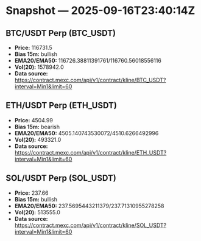 # Snapshot — 2025-09-16T23:40:14Z

## BTC/USDT Perp (BTC_USDT)
- **Price:** 116731.5
- **Bias 15m:** bullish
- **EMA20/EMA50:** 116726.38811391761/116760.56018556116
- **Vol(20):** 1578942.0
- **Data source:** https://contract.mexc.com/api/v1/contract/kline/BTC_USDT?interval=Min1&limit=60

## ETH/USDT Perp (ETH_USDT)
- **Price:** 4504.99
- **Bias 15m:** bearish
- **EMA20/EMA50:** 4505.140743530072/4510.6266492996
- **Vol(20):** 493321.0
- **Data source:** https://contract.mexc.com/api/v1/contract/kline/ETH_USDT?interval=Min1&limit=60

## SOL/USDT Perp (SOL_USDT)
- **Price:** 237.66
- **Bias 15m:** bullish
- **EMA20/EMA50:** 237.5695443211379/237.71310955278258
- **Vol(20):** 513555.0
- **Data source:** https://contract.mexc.com/api/v1/contract/kline/SOL_USDT?interval=Min1&limit=60
